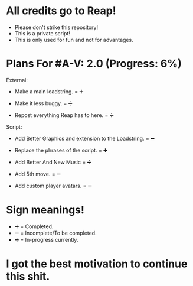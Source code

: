 # All credits go to Reap!

- Please don't strike this repository!
- This is a private script!
- This is only used for fun and not for advantages.

# Plans For #A-V: 2.0 (Progress: 6%)

External:

- Make a main loadstring. = ➕

- Make it less buggy. = ➗

- Repost everything Reap has to here. = ➗

Script: 

- Add Better Graphics and extension to the Loadstring. = ➖

- Replace the phrases of the script. = ➕

- Add Better And New Music = ➗

- Add 5th move. = ➖



- Add custom player avatars. = ➖

# Sign meanings!

- ➕ = Completed.
- ➖ = Incomplete/To be completed.
- ➗ = In-progress currently.

# I got the best motivation to continue this shit.
